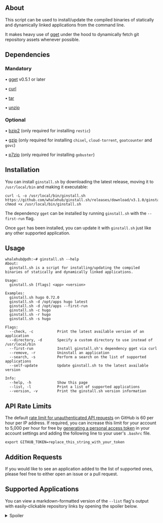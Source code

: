 ## About
This script can be used to install/update the compiled binaries of statically and dynamically linked applications from the command line.

It makes heavy use of [gget](https://github.com/dpb587/gget) under the hood to dynamically fetch git repository assets whenever possible.

## Dependencies
### Mandatory
• [gget](https://github.com/dpb587/gget) v0.5.1 or later

• [curl](https://packages.debian.org/buster/curl)

• [tar](https://packages.debian.org/buster/tar)

• [unzip](https://packages.debian.org/buster/unzip)

### Optional
• [bzip2](https://packages.debian.org/buster/bzip2) (only required for installing `restic`)

• [gzip](https://packages.debian.org/buster/gzip) (only required for installing `chisel`, `cloud-torrent`, `goatcounter` and `govc`)

• [p7zip](https://packages.debian.org/buster/p7zip) (only required for installing `gobuster`)

## Installation
You can install `ginstall.sh` by downloading the latest release, moving it to `/usr/local/bin` and making it executable:

```
curl -L -o /usr/local/bin/ginstall.sh https://github.com/whalehub/ginstall.sh/releases/download/v3.1.0/ginstall.sh
chmod +x /usr/local/bin/ginstall.sh
```

The dependency `gget` can be installed by running `ginstall.sh` with the `--first-run` flag.

Once `gget` has been installed, you can update it with `ginstall.sh` just like any other supported application.

## Usage
```
whalehub@pdh:~# ginstall.sh --help
About:
  ginstall.sh is a script for installing/updating the compiled binaries of statically and dynamically linked applications.

Usage:
  ginstall.sh [flags] <app> <version>

Examples:
  ginstall.sh hugo 0.72.0
  ginstall.sh -d /opt/apps hugo latest
  ginstall.sh -d /opt/apps --first-run
  ginstall.sh -c hugo
  ginstall.sh -r hugo
  ginstall.sh -s hugo

Flags:
  --check, -c           Print the latest available version of an application
  --directory, -d       Specify a custom directory to use instead of /usr/local/bin
  --first-run           Install ginstall.sh's dependency gget via curl
  --remove, -r          Uninstall an application
  --search, -s          Perform a search on the list of supported applications
  --self-update         Update ginstall.sh to the latest available version

Info:
  --help, -h            Show this page
  --list, -l            Print a list of supported applications
  --version, -v         Print the ginstall.sh version information
```

## API Rate Limits
The default [rate limit for unauthenticated API requests](https://developer.github.com/v3/#rate-limiting) on GitHub is 60 per hour per IP address. If required, you can increase this limit for your account to 5,000 per hour for free by [generating a personal access token](https://github.com/settings/tokens) in your account settings and adding the following line to your user's `.bashrc` file.

```
export GITHUB_TOKEN=replace_this_string_with_your_token
```

## Addition Requests
If you would like to see an application added to the list of supported ones, please feel free to either open an issue or a pull request.

## Supported Applications
You can view a markdown-formatted version of the `--list` flag's output with easily-clickable repository links by opening the spoiler below.

<details>
  <summary>Spoiler</summary>
<p></p>

| Application | Linker Type | Repository |
| ----------- | ----------- | ---------- |
| acme-dns                    | dynamic             | https://github.com/joohoi/acme-dns |
| act                         | static              | https://github.com/nektos/act |
| adguardhome                 | static              | https://github.com/AdguardTeam/AdGuardHome |
| age                         | static              | https://github.com/FiloSottile/age |
| age-keygen                  | static              | https://github.com/FiloSottile/age |
| amass                       | static              | https://github.com/OWASP/Amass |
| andesite                    | dynamic             | https://github.com/nektro/andesite |
| annie                       | static              | https://github.com/iawia002/annie |
| apizza                      | static              | https://github.com/harrybrwn/apizza |
| arc                         | static              | https://github.com/mholt/archiver |
| argocd                      | static              | https://github.com/argoproj/argo-cd |
| authelia                    | static              | https://github.com/authelia/authelia |
| autocert                    | static              | https://github.com/smallstep/autocert |
| avif                        | static              | https://github.com/Kagami/go-avif |
| badger                      | dynamic             | https://github.com/dgraph-io/dgraph |
| bat                         | dynamic             | https://github.com/sharkdp/bat |
| bed                         | static              | https://github.com/itchyny/bed |
| bin                         | dynamic             | https://github.com/w4/bin |
| blocky                      | dynamic             | https://github.com/0xERR0R/blocky |
| bombardier                  | static              | https://github.com/codesenberg/bombardier |
| borg                        | dynamic             | https://github.com/borgbackup/borg |
| brig                        | dynamic             | https://github.com/sahib/brig |
| bw                          | dynamic             | https://github.com/bitwarden/cli |
| caddy                       | static              | https://github.com/caddyserver/caddy |
| caire                       | dynamic             | https://github.com/esimov/caire |
| captainhook                 | static              | https://github.com/bketelsen/captainhook |
| ccat                        | static              | https://github.com/jingweno/ccat |
| chisel                      | static              | https://github.com/jpillora/chisel |
| chroma                      | dynamic             | https://github.com/alecthomas/chroma |
| cloud-torrent               | static              | https://github.com/jpillora/cloud-torrent |
| cobalt                      | dynamic             | https://github.com/cobalt-org/cobalt.rs |
| comics-downloader           | static              | https://github.com/Girbons/comics-downloader |
| composer                    | dynamic             | https://github.com/composer/composer |
| coredns                     | static              | https://github.com/coredns/coredns |
| croc                        | static              | https://github.com/schollz/croc |
| ctop                        | dynamic             | https://github.com/bcicen/ctop |
| ddgr                        | dynamic             | https://github.com/jarun/ddgr |
| ddns-route53                | static              | https://github.com/crazy-max/ddns-route53 |
| delta                       | dynamic             | https://github.com/dandavison/delta |
| deno_lint                   | dynamic             | https://github.com/denoland/deno_lint |
| dgraph                      | dynamic             | https://github.com/dgraph-io/dgraph |
| dgraph-ratel                | dynamic             | https://github.com/dgraph-io/dgraph |
| discord-console             | static              | https://github.com/discordconsole-team/DiscordConsole |
| discord-delete              | dynamic             | https://github.com/adversarialtools/discord-delete |
| diskus                      | dynamic             | https://github.com/sharkdp/diskus |
| diun                        | static              | https://github.com/crazy-max/diun |
| dive                        | static              | https://github.com/wagoodman/dive |
| dnscontrol                  | static              | https://github.com/StackExchange/dnscontrol |
| dnscrypt-proxy              | static              | https://github.com/DNSCrypt/dnscrypt-proxy |
| dnsproxy                    | dynamic             | https://github.com/AdguardTeam/dnsproxy |
| dobi                        | static              | https://github.com/dnephin/dobi |
| docker-compose              | dynamic             | https://github.com/docker/compose |
| docker-credential-pass      | static              | https://github.com/docker/docker-credential-helpers |
| docker-gen                  | static              | https://github.com/jwilder/docker-gen |
| docker-machine              | static              | https://github.com/docker/machine |
| drive                       | static              | https://github.com/odeke-em/drive |
| drone                       | static              | https://github.com/drone/drone-cli |
| dstask                      | static              | https://github.com/naggie/dstask |
| duplicacy                   | static              | https://github.com/gilbertchen/duplicacy |
| edgedns                     | dynamic             | https://github.com/jedisct1/edgedns |
| etcd                        | static              | https://github.com/etcd-io/etcd |
| etcdctl                     | static              | https://github.com/etcd-io/etcd |
| ethr                        | dynamic             | https://github.com/microsoft/ethr |
| eureka                      | static              | https://github.com/mimoo/eureka |
| exa                         | dynamic             | https://github.com/ogham/exa |
| fd                          | dynamic             | https://github.com/sharkdp/fd |
| ffmpeg                      | static              | https://github.com/FFmpeg/FFmpeg |
| ffsend                      | static              | https://github.com/timvisee/ffsend |
| filebrowser                 | static              | https://github.com/filebrowser/filebrowser |
| findomain                   | dynamic             | https://github.com/Edu4rdSHL/findomain |
| firecracker                 | static              | https://github.com/firecracker-microvm/firecracker |
| fluxctl                     | static              | https://github.com/fluxcd/flux |
| fn                          | dynamic             | https://github.com/iron-io/functions |
| frece                       | dynamic             | https://github.com/YodaEmbedding/frece |
| frpc                        | static              | https://github.com/fatedier/frp |
| frps                        | static              | https://github.com/fatedier/frp |
| ftpgrab                     | static              | https://github.com/ftpgrab/ftpgrab |
| future-vuls                 | dynamic             | https://github.com/future-architect/vuls |
| fx                          | dynamic             | https://github.com/metrue/fx |
| fzf                         | static              | https://github.com/junegunn/fzf |
| gau                         | static              | https://github.com/lc/gau |
| gdrive                      | dynamic             | https://github.com/gdrive-org/gdrive |
| geoip-updater               | static              | https://github.com/crazy-max/geoip-updater |
| gget                        | static              | https://github.com/dpb587/gget |
| gh                          | dynamic             | https://github.com/cli/cli |
| ginstall.sh                 | dynamic             | https://github.com/whalehub/ginstall.sh |
| git-hooks                   | static              | https://github.com/git-hooks/git-hooks |
| git-rewrite-author          | static              | https://github.com/crazy-max/git-rewrite-author |
| gitbatch                    | static              | https://github.com/isacikgoz/gitbatch |
| gitea                       | static              | https://github.com/go-gitea/gitea |
| gitui                       | static              | https://github.com/extrawurst/gitui |
| go                          | dynamic             | https://github.com/golang/go |
| go-auto-yt                  | dynamic             | https://github.com/XiovV/Golty |
| goatcounter                 | static              | https://github.com/zgoat/goatcounter |
| gobuster                    | dynamic             | https://github.com/OJ/gobuster |
| gogs                        | dynamic             | https://github.com/gogs/gogs |
| golangci-lint               | static              | https://github.com/golangci/golangci-lint |
| gomplate                    | static              | https://github.com/hairyhenderson/gomplate |
| gomuks                      | static              | https://github.com/tulir/gomuks |
| googler                     | dynamic             | https://github.com/jarun/googler |
| gopass                      | static              | https://github.com/gopasspw/gopass |
| goreleaser                  | static              | https://github.com/goreleaser/goreleaser |
| gorush                      | dynamic             | https://github.com/appleboy/gorush |
| gossa                       | static              | https://github.com/pldubouilh/gossa |
| gosu                        | static              | https://github.com/tianon/gosu |
| gotop                       | dynamic             | https://github.com/xxxserxxx/gotop |
| gotty                       | dynamic             | https://github.com/yudai/gotty |
| govc                        | static              | https://github.com/vmware/govmomi |
| gpldr-client                | dynamic             | https://github.com/Depado/goploader |
| gpldr-server                | dynamic             | https://github.com/Depado/goploader |
| grpcurl                     | static              | https://github.com/fullstorydev/grpcurl |
| handlr                      | dynamic             | https://github.com/chmln/handlr |
| helm                        | static              | https://github.com/helm/helm |
| hexyl                       | dynamic             | https://github.com/sharkdp/hexyl |
| hey                         | static              | https://github.com/rakyll/hey |
| httpstat                    | static              | https://github.com/davecheney/httpstat |
| hub                         | dynamic             | https://github.com/github/hub |
| hugo                        | static              | https://github.com/gohugoio/hugo |
| hugo-extended               | dynamic             | https://github.com/gohugoio/hugo |
| hydra                       | static              | https://github.com/ory/hydra |
| hyperfine                   | dynamic             | https://github.com/sharkdp/hyperfine |
| identity                    | static              | https://github.com/storj/storj |
| imdl                        | static              | https://github.com/casey/intermodal |
| inlets                      | static              | https://github.com/inlets/inlets |
| insect                      | dynamic             | https://github.com/sharkdp/insect |
| intercert                   | static              | https://github.com/evenh/intercert |
| ipfs                        | dynamic             | https://github.com/ipfs/go-ipfs |
| jailer                      | static              | https://github.com/firecracker-microvm/firecracker |
| jellycli                    | dynamic             | https://github.com/tryffel/jellycli |
| jq                          | static              | https://github.com/stedolan/jq |
| json2csv                    | static              | https://github.com/jehiah/json2csv |
| json5                       | static              | https://github.com/yosuke-furukawa/json5 |
| jsteg                       | static              | https://github.com/lukechampine/jsteg |
| k3s                         | static              | https://github.com/rancher/k3s |
| k9s                         | static              | https://github.com/derailed/k9s |
| komga                       | dynamic             | https://github.com/gotson/komga |
| kompose                     | static              | https://github.com/kubernetes/kompose |
| lazydocker                  | static              | https://github.com/jesseduffield/lazydocker |
| lego                        | static              | https://github.com/go-acme/lego |
| linuxkit                    | static              | https://github.com/linuxkit/linuxkit |
| linx-cleanup                | static              | https://github.com/andreimarcu/linx-server |
| linx-genkey                 | static              | https://github.com/andreimarcu/linx-server |
| linx-server                 | static              | https://github.com/andreimarcu/linx-server |
| logcli                      | static              | https://github.com/grafana/loki |
| loki                        | static              | https://github.com/grafana/loki |
| louketo-proxy               | dynamic             | https://github.com/louketo/louketo-proxy |
| lucid                       | dynamic             | https://github.com/sharkdp/lucid |
| magneticod                  | dynamic             | https://github.com/boramalper/magnetico |
| magneticow                  | dynamic             | https://github.com/boramalper/magnetico |
| matterbridge                | static              | https://github.com/42wim/matterbridge |
| mdbook                      | dynamic             | https://github.com/rust-lang/mdBook |
| micro                       | static              | https://github.com/zyedidia/micro |
| migrate                     | static              | https://github.com/golang-migrate/migrate |
| minify                      | static              | https://github.com/tdewolff/minify |
| mkcert                      | static              | https://github.com/FiloSottile/mkcert |
| monitoror                   | static              | https://github.com/monitoror/monitoror |
| naabu                       | dynamic             | https://github.com/projectdiscovery/naabu |
| nakama                      | dynamic             | https://github.com/heroiclabs/nakama |
| navidrome                   | static              | https://github.com/deluan/navidrome |
| nebula                      | dynamic             | https://github.com/slackhq/nebula |
| nebula-cert                 | dynamic             | https://github.com/slackhq/nebula |
| niltalk                     | static              | https://github.com/knadh/niltalk |
| nnn                         | static              | https://github.com/jarun/nnn |
| oauth2-proxy                | static              | https://github.com/oauth2-proxy/oauth2-proxy |
| opa                         | static              | https://github.com/open-policy-agent/opa |
| oragono                     | dynamic             | https://github.com/oragono/oragono |
| parcello                    | static              | https://github.com/phogolabs/parcello |
| pastel                      | dynamic             | https://github.com/sharkdp/pastel |
| peach                       | static              | https://github.com/peachdocs/peach |
| pebble                      | dynamic             | https://github.com/letsencrypt/pebble |
| pebble-challtestsrv         | dynamic             | https://github.com/letsencrypt/pebble |
| pegasus-fe                  | dynamic             | https://github.com/mmatyas/pegasus-frontend |
| pgweb                       | static              | https://github.com/sosedoff/pgweb |
| phoneinfoga                 | static              | https://github.com/sundowndev/PhoneInfoga |
| pkger                       | static              | https://github.com/markbates/pkger |
| plexdrive                   | dynamic             | https://github.com/plexdrive/plexdrive |
| plik                        | dynamic             | https://github.com/root-gg/plik |
| plikd                       | dynamic             | https://github.com/root-gg/plik |
| podman-remote               | dynamic             | https://github.com/containers/libpod |
| pomerium                    | static              | https://github.com/pomerium/pomerium |
| pomerium-cli                | static              | https://github.com/pomerium/pomerium |
| portainer                   | static              | https://github.com/portainer/portainer |
| promtail                    | dynamic             | https://github.com/grafana/loki |
| qrcp                        | static              | https://github.com/claudiodangelis/qrcp |
| rage                        | dynamic             | https://github.com/str4d/rage |
| rage-keygen                 | dynamic             | https://github.com/str4d/rage |
| rattlesnakeos-stack         | dynamic             | https://github.com/dan-v/rattlesnakeos-stack |
| rclone                      | static              | https://github.com/rclone/rclone |
| red                         | static              | https://github.com/antonmedv/red |
| reg                         | static              | https://github.com/genuinetools/reg |
| restic                      | static              | https://github.com/restic/restic |
| rg                          | static              | https://github.com/BurntSushi/ripgrep |
| rga                         | static              | https://github.com/phiresky/ripgrep-all |
| rga-preproc                 | static              | https://github.com/phiresky/ripgrep-all |
| rio                         | static              | https://github.com/rancher/rio |
| rke                         | static              | https://github.com/rancher/rke |
| rootlessctl                 | static              | https://github.com/rootless-containers/rootlesskit |
| rootlesskit                 | static              | https://github.com/rootless-containers/rootlesskit |
| rqbench                     | dynamic             | https://github.com/rqlite/rqlite |
| rqlite                      | dynamic             | https://github.com/rqlite/rqlite |
| rqlited                     | dynamic             | https://github.com/rqlite/rqlite |
| rust-analyzer               | dynamic             | https://github.com/rust-analyzer/rust-analyzer |
| s                           | dynamic             | https://github.com/zquestz/s |
| s2c                         | static              | https://github.com/klauspost/compress |
| s2d                         | static              | https://github.com/klauspost/compress |
| sccache                     | static              | https://github.com/mozilla/sccache |
| sdns                        | static              | https://github.com/semihalev/sdns |
| shellcheck                  | static              | https://github.com/koalaman/shellcheck |
| simple-vpn                  | dynamic             | https://github.com/skx/simple-vpn |
| slack-term                  | static              | https://github.com/erroneousboat/slack-term |
| slink                       | static              | https://github.com/lukechampine/jsteg |
| spotifyd                    | static              | https://github.com/Spotifyd/spotifyd |
| spt                         | dynamic             | https://github.com/Rigellute/spotify-tui |
| ssh-auditor                 | static              | https://github.com/ncsa/ssh-auditor |
| sshcode                     | dynamic             | https://github.com/cdr/sshcode |
| sslocal                     | dynamic             | https://github.com/shadowsocks/shadowsocks-rust |
| ssmanager                   | dynamic             | https://github.com/shadowsocks/shadowsocks-rust |
| ssserver                    | dynamic             | https://github.com/shadowsocks/shadowsocks-rust |
| ssurl                       | dynamic             | https://github.com/shadowsocks/shadowsocks-rust |
| starship                    | dynamic             | https://github.com/starship/starship |
| statping                    | static              | https://github.com/statping/statping |
| stdiscosrv                  | static              | https://github.com/syncthing/discosrv |
| stegify                     | static              | https://github.com/DimitarPetrov/stegify |
| step                        | static              | https://github.com/smallstep/cli |
| strelaysrv                  | static              | https://github.com/syncthing/relaysrv |
| sup                         | static              | https://github.com/pressly/sup |
| swagger                     | static              | https://github.com/go-swagger/go-swagger |
| swarm-cronjob               | static              | https://github.com/crazy-max/swarm-cronjob |
| syncthing                   | static              | https://github.com/syncthing/syncthing |
| tableview                   | static              | https://github.com/informationsea/tableview |
| task                        | static              | https://github.com/go-task/task |
| tasklite                    | dynamic             | https://github.com/ad-si/TaskLite |
| tengo                       | static              | https://github.com/d5/tengo |
| tldr++                      | static              | https://github.com/isacikgoz/tldr |
| traefik                     | static              | https://github.com/containous/traefik |
| transfersh                  | static              | https://github.com/dutchcoders/transfer.sh |
| travis-wait-enhanced        | static              | https://github.com/crazy-max/travis-wait-enhanced |
| trivy                       | static              | https://github.com/aquasecurity/trivy |
| trivy-to-vuls               | dynamic             | https://github.com/future-architect/vuls |
| txeh                        | static              | https://github.com/txn2/txeh |
| unetbootin                  | static              | https://github.com/unetbootin/unetbootin |
| unftp                       | static              | https://github.com/bolcom/unFTP |
| up                          | static              | https://github.com/apex/up |
| uplink                      | static              | https://github.com/storj/storj |
| upx                         | static              | https://github.com/upx/upx |
| vector                      | static              | https://github.com/timberio/vector |
| velero                      | static              | https://github.com/vmware-tanzu/velero |
| vigil                       | static              | https://github.com/valeriansaliou/vigil |
| vivid                       | dynamic             | https://github.com/sharkdp/vivid |
| vsphere-influxdb-go         | dynamic             | https://github.com/Oxalide/vsphere-influxdb-go |
| vuls                        | dynamic             | https://github.com/future-architect/vuls |
| wal-g                       | dynamic             | https://github.com/wal-g/wal-g |
| watchtower                  | static              | https://github.com/containrrr/watchtower |
| wrangler                    | static              | https://github.com/cloudflare/wrangler |
| wuzz                        | static              | https://github.com/asciimoo/wuzz |
| xsv                         | static              | https://github.com/BurntSushi/xsv |
| youtube-dl                  | dynamic             | https://github.com/ytdl-org/youtube-dl |
| yq                          | static              | https://github.com/mikefarah/yq |
| ytop                        | dynamic             | https://github.com/cjbassi/ytop |
| zenith                      | static              | https://github.com/bvaisvil/zenith |
| zola                        | dynamic             | https://github.com/getzola/zola |
</details>
